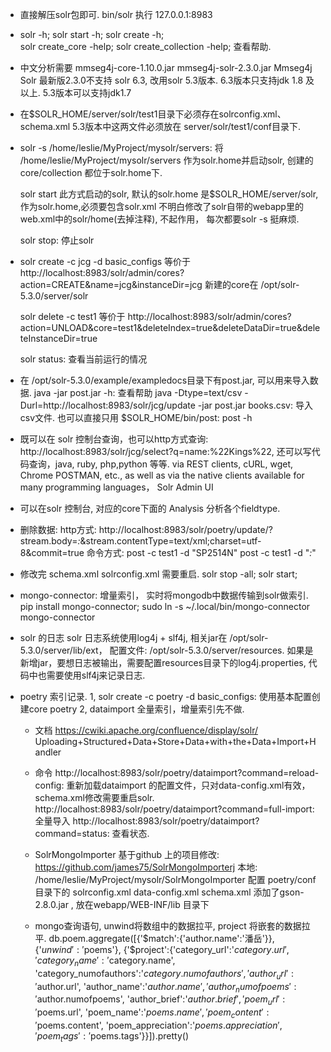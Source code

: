 * 直接解压solr包即可. bin/solr 执行   127.0.0.1:8983

* solr -h;  solr start -h;   solr create -h;  
  solr create_core -help;  solr create_collection -help;   查看帮助.

* 中文分析需要 mmseg4j-core-1.10.0.jar  mmseg4j-solr-2.3.0.jar
  Mmseg4j Solr 最新版2.3.0不支持 solr 6.3, 改用solr 5.3版本.
  6.3版本只支持jdk 1.8 及以上.
  5.3版本可以支持jdk1.7

* 在$SOLR_HOME/server/solr/test1目录下必须存在solrconfig.xml、schema.xml
  5.3版本中这两文件必须放在 server/solr/test1/conf目录下.

* solr -s /home/leslie/MyProject/mysolr/servers:  将 /home/leslie/MyProject/mysolr/servers 作为solr.home并启动solr, 创建的core/collection 都位于solr.home下.

  solr start 此方式启动的solr, 默认的solr.home 是$SOLR_HOME/server/solr, 作为solr.home,必须要包含solr.xml
  不明白修改了solr自带的webapp里的web.xml中的solr/home(去掉注释), 不起作用， 每次都要solr -s 挺麻烦.

  solr stop: 停止solr


* solr create -c jcg -d basic_configs
  等价于 http://localhost:8983/solr/admin/cores?action=CREATE&name=jcg&instanceDir=jcg
  新建的core在 /opt/solr-5.3.0/server/solr

  solr delete -c test1
  等价于 http://localhost:8983/solr/admin/cores?action=UNLOAD&core=test1&deleteIndex=true&deleteDataDir=true&deleteInstanceDir=true

  solr status: 查看当前运行的情况


* 在 /opt/solr-5.3.0/example/exampledocs目录下有post.jar, 可以用来导入数据.
  java -jar post.jar -h: 查看帮助
  java -Dtype=text/csv -Durl=http://localhost:8983/solr/jcg/update  -jar post.jar   books.csv: 导入csv文件.
  也可以直接只用 $SOLR_HOME/bin/post: post -h

*  既可以在 solr 控制台查询，也可以http方式查询: http://localhost:8983/solr/jcg/select?q=name:%22Kings%22, 还可以写代码查询，java, ruby, php,python 等等.
    via REST clients, cURL, wget, Chrome POSTMAN, etc., as well as via the native clients available for many programming languages， Solr Admin UI

* 可以在solr 控制台, 对应的core下面的 Analysis 分析各个fieldtype.

* 删除数据: 
    http方式:
    http://localhost:8983/solr/poetry/update/?stream.body=<delete><query>*:*</query></delete>&stream.contentType=text/xml;charset=utf-8&commit=true
    命令方式:
    post -c test1 -d "<delete><id>SP2514N</id></delete>"
    post -c test1 -d "<delete><query>*:*</query></delete>"

* 修改完 schema.xml solrconfig.xml 需要重启. solr stop -all;  solr start;


* mongo-connector: 增量索引， 实时将mongodb中数据传输到solr做索引.
  pip install mongo-connector;
  sudo ln -s ~/.local/bin/mongo-connector mongo-connector

* solr 的日志
  solr 日志系统使用log4j + slf4j, 相关jar在 /opt/solr-5.3.0/server/lib/ext， 配置文件: /opt/solr-5.3.0/server/resources.
  如果是新增jar，要想日志被输出，需要配置resources目录下的log4j.properties, 代码中也需要使用slf4j来记录日志.

* poetry 索引记录.
  1, solr create -c poetry -d basic_configs: 使用基本配置创建core poetry
  2, dataimport 全量索引，增量索引先不做.
    * 文档
    https://cwiki.apache.org/confluence/display/solr/  Uploading+Structured+Data+Store+Data+with+the+Data+Import+Handler

    * 命令
    http://localhost:8983/solr/poetry/dataimport?command=reload-config: 重新加载dataimport   的配置文件，只对data-config.xml有效， schema.xml修改需要重启solr.
    http://localhost:8983/solr/poetry/dataimport?command=full-import:  全量导入
    http://localhost:8983/solr/poetry/dataimport?command=status:  查看状态.

    * SolrMongoImporter 基于github 上的项目修改: https://github.com/james75/SolrMongoImporterj
      本地: /home/leslie/MyProject/mysolr/SolrMongoImporter
      配置 poetry/conf 目录下的 solrconfig.xml data-config.xml schema.xml
      添加了gson-2.8.0.jar , 放在webapp/WEB-INF/lib 目录下

    * mongo查询语句, unwind将数组中的数据拉平, project 将嵌套的数据拉平.
    db.poem.aggregate([{'$match':{'author.name':'潘岳'}}, {'$unwind':'$poems'}, {'$project':{'category_url':'$category.url', 'category_name':'$category.name', 'category_numofauthors':'$category.numofauthors', 'author_url':'$author.url', 'author_name':'$author.name', 'author_numofpoems':'$author.numofpoems', 'author_brief':'$author.brief', 'poem_url':'$poems.url', 'poem_name':'$poems.name', 'poem_content':'$poems.content', 'poem_appreciation':'$poems.appreciation', 'poem_tags':'$poems.tags'}}]).pretty()

